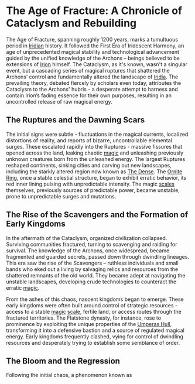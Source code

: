 # The Age of Fracture: A Chronicle of Cataclysm and Rebuilding

The Age of Fracture, spanning roughly 1200 years, marks a tumultuous period in [Iridian](/being/species/iridian.md) history. It followed the First Era of Iridescent Harmony, an age of unprecedented magical stability and technological advancement guided by the unified knowledge of the Archons – beings believed to be extensions of [Irion](/being/deity/irion.md) himself. The Cataclysm, as it's known, wasn't a singular event, but a cascading series of magical ruptures that shattered the Archons’ control and fundamentally altered the landscape of [Iridia](/geography/world/iridia.md).  The prevailing theory, debated fiercely by scholars even today, attributes the Cataclysm to the Archons' hubris - a desperate attempt to harness and contain Irion’s fading essence for their own purposes, resulting in an uncontrolled release of raw magical energy.

## The Ruptures and the Dawning Scars

The initial signs were subtle - fluctuations in the magical currents, localized distortions of reality, and reports of bizarre, uncontrollable elemental surges. These escalated rapidly into the Ruptures - massive fissures that opened across the land, leaking chaotic [magic](/structure/mechanic/magic.md) and unleashing previously unknown creatures born from the unleashed energy. The largest Ruptures reshaped continents, sinking cities and carving out new landscapes, including the starkly altered region now known as [The Dense](/generated/the-dense/the-dense.md).  The [Ornite Ring](/geography/scale/ornite-ring.md), once a stable celestial structure, began to exhibit erratic behavior, its red inner lining pulsing with unpredictable intensity.  The magic [scales](/geography/landmark/scale.md) themselves, previously sources of predictable power, became unstable, prone to unpredictable surges and mutations.

## The Rise of the Scavengers and the Formation of Early Kingdoms

In the aftermath of the Cataclysm, organized civilization collapsed. Surviving communities fractured, turning to scavenging and raiding for survival. The knowledge of the Archons, once widespread, became fragmented and guarded secrets, passed down through dwindling lineages.  This era saw the rise of the Scavengers – ruthless individuals and small bands who eked out a living by salvaging relics and resources from the shattered remnants of the old world.  They became adept at navigating the unstable landscapes, developing crude technologies to counteract the erratic [magic](/structure/mechanic/magic.md).  

From the ashes of this chaos, nascent kingdoms began to emerge.  These early kingdoms were often built around control of strategic resources - access to a stable [magic](/structure/mechanic/magic.md) [scale](/geography/landmark/scale.md), fertile land, or access routes through the fractured territories. The Flatstone dynasty, for instance, rose to prominence by exploiting the unique properties of the [Umperas Hull](/geography/scale/umperas-hull.md), transforming it into a defensive bastion and a source of regulated magical energy.  Early kingdoms frequently clashed, vying for control of dwindling resources and desperately trying to establish some semblance of order.

## The Bloom and the Regression

Following the initial chaos, a phenomenon known as 
